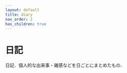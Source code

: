 ```yaml
---
layout: default
title: diary
nav_order: 2
has_children: true
---
```

# 日記
日記．個人的な出来事・雑感などを日ごとにまとめたもの．
